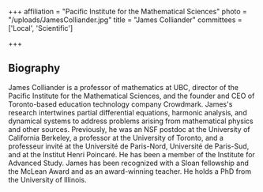 +++
affiliation = "Pacific Institute for the Mathematical Sciences"
photo = "/uploads/JamesColliander.jpg"
title = "James Colliander"
committees = ['Local', 'Scientific']

+++
## Biography
James Colliander is a professor of mathematics at UBC, director of the Pacific
Institute for the Mathematical Sciences, and the founder and CEO of
Toronto-based education technology company Crowdmark. James's research
intertwines partial differential equations, harmonic analysis, and dynamical
systems to address problems arising from mathematical physics and other sources.
Previously, he was an NSF postdoc at the University of California Berkeley, a
professor at the University of Toronto, and a professeur invité at the
Université de Paris-Nord, Université de Paris-Sud, and at the Institut Henri
Poincaré. He has been a member of the Institute for Advanced Study. James has
been recognized with a Sloan fellowship and the McLean Award and as an
award-winning teacher. He holds a PhD from the University of Illinois.
